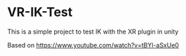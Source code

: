 # VR-IK-Test
This is a simple project to test IK with the XR plugin in unity

Based on <https://www.youtube.com/watch?v=tBYl-aSxUe0>